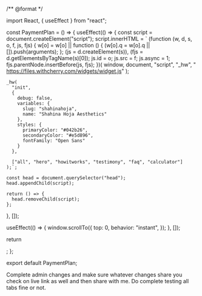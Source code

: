 /** @format */

import React, { useEffect } from "react";

const PaymentPlan = () => {
  useEffect(() => {
    const script = document.createElement("script");
    script.innerHTML = `
    (function (w, d, s, o, f, js, fjs) {
      w[o] =
        w[o] ||
        function () {
          (w[o].q = w[o].q || []).push(arguments);
        };
      (js = d.createElement(s)), (fjs = d.getElementsByTagName(s)[0]);
      js.id = o;
      js.src = f;
      js.async = 1;
      fjs.parentNode.insertBefore(js, fjs);
    })(
      window,
      document,
      "script",
      "_hw",
      " https://files.withcherry.com/widgets/widget.js"
    );

    _hw(
      "init",
      {
        debug: false,
        variables: {
          slug: "shahinahoja",
          name: "Shahina Hoja Aesthetics"
        },
        styles: {
          primaryColor: "#042b26",
          secondaryColor: "#e5d896",
          fontFamily: "Open Sans"
        }
      },

      ["all", "hero", "howitworks", "testimony", "faq", "calculator"]
    );`;

    const head = document.querySelector("head");
    head.appendChild(script);

    return () => {
      head.removeChild(script);
    };
  }, []);

  useEffect(() => {
    window.scrollTo({
      top: 0,
      behavior: "instant",
    });
  }, []);

  return <div id="all"></div>;
};

export default PaymentPlan;



Complete admin changes and make sure whatever changes share you check on live link as well and then share with me. Do complete testing all tabs fine or not. 
